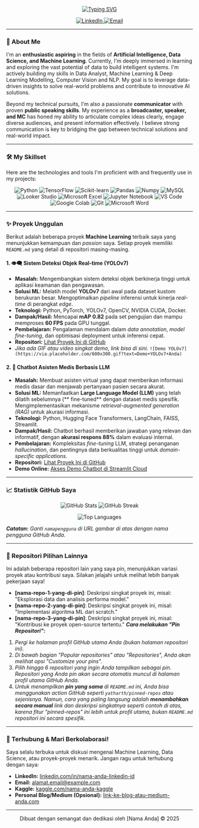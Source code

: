 <p align="center">
  <a href="https://git.io/typing-svg">
    <img src="https://readme-typing-svg.herokuapp.com?font=Fira+Code&size=35&pause=1000&color=088F8F&center=true&vCenter=true&width=435&lines=Halo,+Saya+M Ramadhan+S;Artificial+Intelligence;Machine+Learning;Data+Enthusiast" alt="Typing SVG" />
  </a>
</p>

<p align="center">
  <a href="www.linkedin.com/in/mramadhans" target="_blank">
    <img src="https://img.shields.io/badge/LinkedIn-%230077B5.svg?&style=for-the-badge&logo=linkedin&logoColor=white" alt="LinkedIn" />
  </a>
  <a href="mailto:ramadhansyaputra115@gmail.com">
    <img src="https://img.shields.io/badge/Email-%23D14836.svg?&style=for-the-badge&logo=gmail&logoColor=white" alt="Email" />
  </a>
  </p>

---

### 🚀 About Me

I'm an **enthusiastic aspiring** in the fields of **Artificial Intelligence, Data Science, and Machine Learning**. Currently, I'm deeply immersed in learning and exploring the vast potential of data to build intelligent systems. I'm actively building my skills in Data Analyst, Machine Learning & Deep Learning Modelling, Computer Vision and NLP. My goal is to leverage data-driven insights to solve real-world problems and contribute to innovative AI solutions.

Beyond my technical pursuits, I'm also a passionate **communicator** with proven **public speaking skills**. My experience as a **broadcaster, speaker, and MC** has honed my ability to articulate complex ideas clearly, engage diverse audiences, and present information effectively. I believe strong communication is key to bridging the gap between technical solutions and real-world impact.

---

### 🛠️ My Skillset

Here are the technologies and tools I'm proficient with and frequently use in my projects:

<p align="center">
  <img src="https://img.shields.io/badge/Python-3776AB?style=for-the-badge&logo=python&logoColor=white" alt="Python" />
  <img src="https://img.shields.io/badge/TensorFlow-FF6F00?style=for-the-badge&logo=tensorflow&logoColor=white" alt="TensorFlow" />
  <img src="https://img.shields.io/badge/Scikit--learn-F7931E?style=for-the-badge&logo=scikit-learn&logoColor=white" alt="Scikit-learn" />
  
  <img src="https://img.shields.io/badge/Pandas-150458?style=for-the-badge&logo=pandas&logoColor=white" alt="Pandas" />
  <img src="https://img.shields.io/badge/Numpy-013243?style=for-the-badge&logo=numpy&logoColor=white" alt="Numpy" />
  <img src="https://img.shields.io/badge/MySQL-4479A1?style=for-the-badge&logo=mysql&logoColor=white" alt="MySQL" />
  
  <img src="https://img.shields.io/badge/Looker_Studio-4285F4?style=for-the-badge&logo=googledatastudio&logoColor=white" alt="Looker Studio" />
  <img src="https://img.shields.io/badge/Microsoft_Excel-217346?style=for-the-badge&logo=microsoftexcel&logoColor=white" alt="Microsoft Excel" />
  
  <img src="https://img.shields.io/badge/Jupyter-F37626?style=for-the-badge&logo=jupyter&logoColor=white" alt="Jupyter Notebook" />
  <img src="https://img.shields.io/badge/VS_Code-007ACC?style=for-the-badge&logo=visualstudiocode&logoColor=white" alt="VS Code" />
  <img src="https://img.shields.io/badge/Google_Colab-F9AB00?style=for-the-badge&logo=googlecolab&logoColor=white" alt="Google Colab" />
  <img src="https://img.shields.io/badge/Git-F05032?style=for-the-badge&logo=git&logoColor=white" alt="Git" />
  <img src="https://img.shields.io/badge/Microsoft_Word-2B579A?style=for-the-badge&logo=microsoftword&logoColor=white" alt="Microsoft Word" />
  
  </p>


---

### ✨ Proyek Unggulan

Berikut adalah beberapa proyek **Machine Learning** terbaik saya yang menunjukkan kemampuan dan *passion* saya. Setiap proyek memiliki `README.md` yang detail di repositori masing-masing.

#### 1. 👁️‍🗨️ Sistem Deteksi Objek Real-time (YOLOv7)
* **Masalah:** Mengembangkan sistem deteksi objek berkinerja tinggi untuk aplikasi keamanan dan pengawasan.
* **Solusi ML:** Melatih model **YOLOv7** dari awal pada dataset kustom berukuran besar. Mengoptimalkan *pipeline* inferensi untuk kinerja *real-time* di perangkat *edge*.
* **Teknologi:** Python, PyTorch, YOLOv7, OpenCV, NVIDIA CUDA, Docker.
* **Dampak/Hasil:** Mencapai **mAP 0.82** pada set pengujian dan mampu memproses **60 FPS** pada GPU tunggal.
* **Pembelajaran:** Pengalaman mendalam dalam *data annotation*, *model fine-tuning*, dan optimisasi deployment untuk inferensi cepat.
* **Repositori:** [Lihat Proyek Ini di GitHub](https://github.com/namapengguna/nama-repo-proyek-yolov7)
* _Jika ada GIF atau video singkat demo, link bisa di sini._
    `![Demo YOLOv7](https://via.placeholder.com/600x300.gif?text=Demo+YOLOv7+Anda)`

#### 2. 🧠 Chatbot Asisten Medis Berbasis LLM
* **Masalah:** Membuat asisten virtual yang dapat memberikan informasi medis dasar dan menjawab pertanyaan pasien secara akurat.
* **Solusi ML:** Memanfaatkan **Large Language Model (LLM)** yang telah dilatih sebelumnya (** fine-tuned** dengan dataset medis spesifik. Mengimplementasikan mekanisme *retrieval-augmented generation (RAG)* untuk akurasi informasi.
* **Teknologi:** Python, Hugging Face Transformers, LangChain, FAISS, Streamlit.
* **Dampak/Hasil:** Chatbot berhasil memberikan jawaban yang relevan dan informatif, dengan **akurasi respons 88%** dalam evaluasi internal.
* **Pembelajaran:** Kompleksitas *fine-tuning* LLM, strategi penanganan *hallucination*, dan pentingnya data berkualitas tinggi untuk *domain-specific applications*.
* **Repositori:** [Lihat Proyek Ini di GitHub](https://github.com/namapengguna/nama-repo-proyek-chatbot-medis)
* **Demo Online:** [Akses Demo Chatbot di Streamlit Cloud](https://namapengguna.streamlit.app/nama-aplikasi-chatbot)

---

### 📈 Statistik GitHub Saya

<p align="center">
  <img src="https://github-readme-stats.vercel.app/api?username=namapengguna&show_icons=true&theme=nord&hide_border=true&count_private=true" alt="GitHub Stats" />
  <img src="https://github-readme-streak-stats.herokuapp.com/?user=namapengguna&theme=nord&hide_border=true" alt="GitHub Streak" />
</p>
<p align="center">
  <img src="https://github-readme-stats.vercel.app/api/top-langs/?username=namapengguna&layout=compact&theme=nord&hide_border=true" alt="Top Languages" />
</p>

_**Catatan:** Ganti `namapengguna` di URL gambar di atas dengan nama pengguna GitHub Anda._

---

### 📌 Repositori Pilihan Lainnya

Ini adalah beberapa repositori lain yang saya pin, menunjukkan variasi proyek atau kontribusi saya. Silakan jelajahi untuk melihat lebih banyak pekerjaan saya!

- **[nama-repo-1-yang-di-pin]**: Deskripsi singkat proyek ini, misal: "Eksplorasi data dan analisis performa model."
- **[nama-repo-2-yang-di-pin]**: Deskripsi singkat proyek ini, misal: "Implementasi algoritma ML dari scratch."
- **[nama-repo-3-yang-di-pin]**: Deskripsi singkat proyek ini, misal: "Kontribusi ke proyek open-source tertentu."
_**Cara melakukan "Pin Repositori":**_
1.  _Pergi ke halaman profil GitHub utama Anda (bukan halaman repositori ini)._
2.  _Di bawah bagian "Popular repositories" atau "Repositories", Anda akan melihat opsi "Customize your pins"._
3.  _Pilih hingga 6 repositori yang ingin Anda tampilkan sebagai pin. Repositori yang Anda pin akan secara otomatis muncul di halaman profil utama GitHub Anda._
4.  _Untuk menampilkan **pin yang sama** di `README.md` ini, Anda bisa menggunakan action GitHub seperti `yatharth/pinned-repos` atau sejenisnya. Namun, cara yang paling langsung adalah **menambahkan secara manual** *link* dan deskripsi singkatnya seperti contoh di atas, karena fitur "pinned-repos" ini lebih untuk profil utama, bukan `README.md` repositori ini secara spesifik._

---

### 💖 Terhubung & Mari Berkolaborasi!

Saya selalu terbuka untuk diskusi mengenai Machine Learning, Data Science, atau proyek-proyek menarik. Jangan ragu untuk terhubung dengan saya:

* **LinkedIn:** [linkedin.com/in/nama-anda-linkedin-id](https://www.linkedin.com/in/nama-anda-linkedin-id)
* **Email:** [alamat.email@example.com](mailto:alamat.email@example.com)
* **Kaggle:** [kaggle.com/nama-anda-kaggle](https://kaggle.com/nama-anda-kaggle)
* **Personal Blog/Medium (Opsional):** [link-ke-blog-atau-medium-anda.com](link-ke-blog-atau-medium-anda.com)

---
<p align="center">Dibuat dengan semangat dan dedikasi oleh [Nama Anda] ©️ 2025</p>

